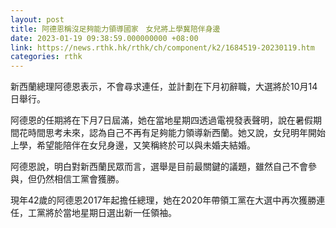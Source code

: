 ```yaml
---
layout: post
title: 阿德恩稱沒足夠能力領導國家　女兒將上學冀陪伴身邊
date: 2023-01-19 09:38:59.000000000 +08:00
link: https://news.rthk.hk/rthk/ch/component/k2/1684519-20230119.htm
categories: rthk
---
```


新西蘭總理阿德恩表示，不會尋求連任，並計劃在下月初辭職，大選將於10月14日舉行。

阿德恩的任期將在下月7日屆滿，她在當地星期四透過電視發表聲明，說在暑假期間花時間思考未來，認為自己不再有足夠能力領導新西蘭。她又說，女兒明年開始上學，希望能陪伴在女兒身邊，又笑稱終於可以與未婚夫結婚。

阿德恩說，明白對新西蘭民眾而言，選舉是目前最關鍵的議題，雖然自己不會參與，但仍然相信工黨會獲勝。

現年42歲的阿德恩2017年起擔任總理，她在2020年帶領工黨在大選中再次獲勝連任，工黨將於當地星期日選出新一任領袖。
